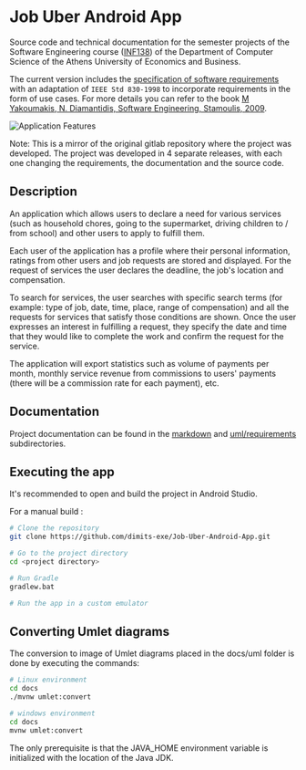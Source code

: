 # Job Uber Android App

Source code and technical documentation for the semester projects of the Software Engineering course ([INF138](https://eclass.aueb.gr/courses/INF138/)) of the Department of Computer Science of the Athens University of Economics and Business.

The current version includes the [specification of software requirements](docs/markdown/software-requirements.md) with an adaptation of `IEEE Std 830-1998` to incorporate requirements in the form of use cases. For more details you can refer to the book [M Yakoumakis, N. Diamantidis, Software Engineering, Stamoulis, 2009](https://www.softeng.gr).


![Application Features](https://cdn.discordapp.com/attachments/354913879471423492/1020356896919662702/app_features.png)


Note: This is a mirror of the original gitlab repository where the project was developed. The project was developed in 4 separate releases, with each one changing the requirements, the documentation and the source code.

## Description

An application which allows users to declare a need for various services (such as household chores, going to the supermarket, driving children to / from school) and other users to apply to fulfill them.

Each user of the application has a profile where their personal information, ratings from other users and job requests are stored and displayed. For the request of services the user declares the deadline, the job's location and compensation. 

To search for services, the user searches with specific search terms (for example: type of job, date, time, place, range of compensation) and all the requests for services that satisfy those conditions are shown. Once the user expresses an interest in fulfilling a request, they specify the date and time that they would like to complete the work and confirm the request for the service.

The application will export statistics such as volume of payments per month, monthly service revenue from commissions to users' payments (there will be a commission rate for each payment), etc.


## Documentation
Project documentation can be found in the [markdown](https://github.com/dimits-exe/Job-Uber-Android-App/tree/master/docs/markdown) and [uml/requirements](https://github.com/dimits-exe/Job-Uber-Android-App/tree/master/docs/uml/requirements) subdirectories. 


## Executing the app
It's recommended to open and build the project in Android Studio. 

For a manual build :

```bash 
# Clone the repository
git clone https://github.com/dimits-exe/Job-Uber-Android-App.git

# Go to the project directory
cd <project directory>

# Run Gradle 
gradlew.bat

# Run the app in a custom emulator
```



## Converting Umlet diagrams

The conversion to image of Umlet diagrams placed in the docs/uml folder is done by executing the commands:


```bash
# Linux environment
cd docs
./mvnw umlet:convert
```

```bash
# windows environment
cd docs
mvnw umlet:convert
```

The only prerequisite is that the JAVA_HOME environment variable is initialized with the location of the Java JDK.

